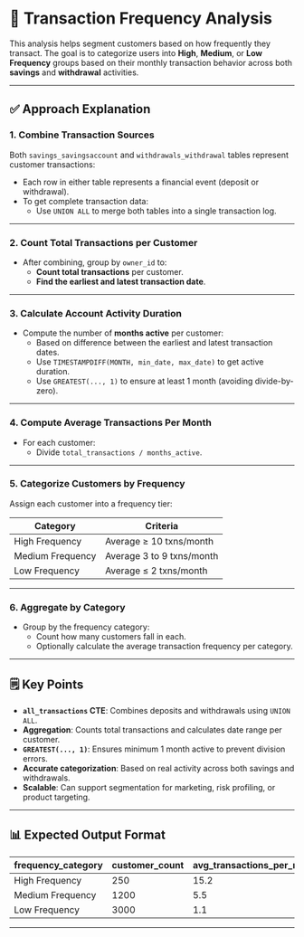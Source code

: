 # 🔄 Transaction Frequency Analysis

This analysis helps segment customers based on how frequently they transact. The goal is to categorize users into **High**, **Medium**, or **Low Frequency** groups based on their monthly transaction behavior across both **savings** and **withdrawal** activities.

---

## ✅ Approach Explanation

### 1. Combine Transaction Sources

Both `savings_savingsaccount` and `withdrawals_withdrawal` tables represent customer transactions:

- Each row in either table represents a financial event (deposit or withdrawal).
- To get complete transaction data:
  - Use `UNION ALL` to merge both tables into a single transaction log.

---

### 2. Count Total Transactions per Customer

- After combining, group by `owner_id` to:
  - **Count total transactions** per customer.
  - **Find the earliest and latest transaction date**.

---

### 3. Calculate Account Activity Duration

- Compute the number of **months active** per customer:
  - Based on difference between the earliest and latest transaction dates.
  - Use `TIMESTAMPDIFF(MONTH, min_date, max_date)` to get active duration.
  - Use `GREATEST(..., 1)` to ensure at least 1 month (avoiding divide-by-zero).

---

### 4. Compute Average Transactions Per Month

- For each customer:
  - Divide `total_transactions / months_active`.

---

### 5. Categorize Customers by Frequency

Assign each customer into a frequency tier:

| Category          | Criteria                       |
|-------------------|--------------------------------|
| High Frequency     | Average ≥ 10 txns/month        |
| Medium Frequency   | Average 3 to 9 txns/month      |
| Low Frequency      | Average ≤ 2 txns/month         |

---

### 6. Aggregate by Category

- Group by the frequency category:
  - Count how many customers fall in each.
  - Optionally calculate the average transaction frequency per category.

---

## 🗒️ Key Points

- **`all_transactions` CTE**: Combines deposits and withdrawals using `UNION ALL`.
- **Aggregation**: Counts total transactions and calculates date range per customer.
- **`GREATEST(..., 1)`**: Ensures minimum 1 month active to prevent division errors.
- **Accurate categorization**: Based on real activity across both savings and withdrawals.
- **Scalable**: Can support segmentation for marketing, risk profiling, or product targeting.

---

## 📊 Expected Output Format

| frequency_category | customer_count | avg_transactions_per_month |
|--------------------|----------------|-----------------------------|
| High Frequency     | 250            | 15.2                        |
| Medium Frequency   | 1200           | 5.5                         |
| Low Frequency      | 3000           | 1.1                         |

---
